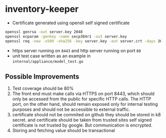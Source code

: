 # inventory-keeper
- Certificate generated using opensll self signed certificate
```bash
openssl genrsa -out server.key 2048
openssl ecparam -genkey -name secp384r1 -out server.key
openssl req -new -x509 -sha256 -key server.key -out server.crt -days 3650
```
- https server running on `8443` and http server running on port `80`
- unit test case written as an example in `internal/appliance/model_test.go`

## Possible Improvements
1. Test coverage should be 80%
2. The front end must make calls via HTTPS on port 8443, which should only be accessed from the public for specific HTTP calls. The HTTP port, on the other hand, should remain exposed only for internal testing purposes and should not be accessible to external traffic.
3. certificate should not be commited on github they should be stored in k8 secret. and certificate should be taken from trusted sites self signed certificate is not trusted by google. But communication is encrypted.
4. Storing and fetching value should be transactional